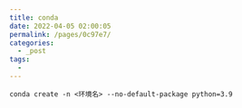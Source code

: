 ```yaml
---
title: conda
date: 2022-04-05 02:00:05
permalink: /pages/0c97e7/
categories:
  - _post
tags:
  - 
---
```




```
conda create -n <环境名> --no-default-package python=3.9
```

